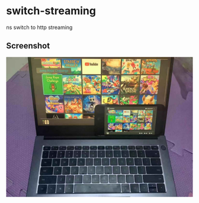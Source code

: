 # switch-streaming

ns switch to http streaming

## Screenshot
![screenshot](mmexport1624975600910.jpg)
